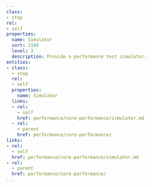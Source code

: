 ```yaml
---
class:
- stop
rel:
- self
properties:
  name: Simulator
  sort: 2189
  level: 3
  description: Provide a performance test simulator.
entities:
- class:
  - stop
  rel:
  - self
  properties:
    name: Simulator
  links:
  - rel:
    - self
    href: performance/core-performance/simulator.md
  - rel:
    - parent
    href: performance/core-performance/
links:
- rel:
  - self
  href: performance/core-performance/simulator.md
- rel:
  - parent
  href: performance/core-performance/
...
```

